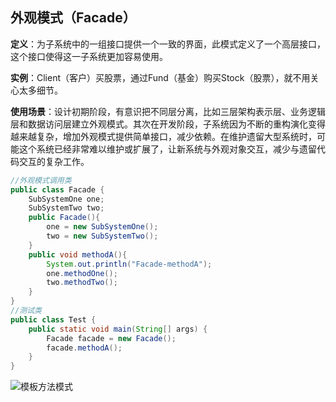 ## 外观模式（Facade）

**定义**：为子系统中的一组接口提供一个一致的界面，此模式定义了一个高层接口，这个接口使得这一子系统更加容易使用。

**实例**：Client（客户）买股票，通过Fund（基金）购买Stock（股票），就不用关心太多细节。

**使用场景**：设计初期阶段，有意识把不同层分离，比如三层架构表示层、业务逻辑层和数据访问层建立外观模式。其次在开发阶段，子系统因为不断的重构演化变得越来越复杂，增加外观模式提供简单接口，减少依赖。在维护遗留大型系统时，可能这个系统已经非常难以维护或扩展了，让新系统与外观对象交互，减少与遗留代码交互的复杂工作。

```java
//外观模式调用类
public class Facade {
	SubSystemOne one;
	SubSystemTwo two;
	public Facade(){
		one = new SubSystemOne();
		two = new SubSystemTwo();
	}
	public void methodA(){
		System.out.println("Facade-methodA");
		one.methodOne();
		two.methodTwo();
	}
}
//测试类
public class Test {
	public static void main(String[] args) {
		Facade facade = new Facade();
		facade.methodA();
	}
}
```



![模板方法模式](https://github.com/xuxh0622/learn-designpattern/blob/master/image/ifacade.png)